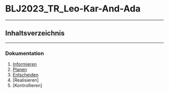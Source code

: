 # BLJ2023_TR_Leo-Kar-And-Ada

<hr>

## Inhaltsverzeichnis 


<hr>

### Dokumentation

1. [Informieren](Informationen.md)
2. [Planen](Planen.md)
3. [Entscheiden](Entscheidung.md)
4. [Realisieren]
5. [Kontrollieren]

